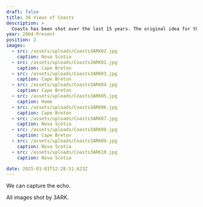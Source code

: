 ```yaml
---
draft: false
title: 36 Views of Coasts
description: >
  Coasts has been shot over the last 15 years. The original idea for the project was an attempt to make an honest portrait of the coastline itself - the divide between land and sea. Over time I have come to appreciate that it’s not just home. It’s where two worlds meet, conflict, destroy, and create. The line itself exists only in the moment. Coasts are defined by where they have been, and where they can be.
year: 2004-Present
position: 2
images:
  - src: /assets/uploads/Coasts3ARK02.jpg
    caption: Nova Scotia
  - src: /assets/uploads/Coasts3ARK01.jpg
    caption: Cape Breton
  - src: /assets/uploads/Coasts3ARK03.jpg
    caption: Cape Breton
  - src: /assets/uploads/Coasts3ARK04.jpg
    caption: Cape Breton
  - src: /assets/uploads/Coasts3ARK05.jpg
    caption: Home
  - src: /assets/uploads/Coasts3ARK06.jpg
    caption: Cape Breton
  - src: /assets/uploads/Coasts3ARK07.jpg
    caption: Nova Scotia
  - src: /assets/uploads/Coasts3ARK08.jpg
    caption: Cape Breton
  - src: /assets/uploads/Coasts3ARK09.jpg
    caption: Nova Scotia
  - src: /assets/uploads/Coasts3ARK10.jpg
    caption: Nova Scotia

date: 2025-01-01T12:28:51.623Z
---
```

We can capture the echo.

All images shot by 3ARK.
